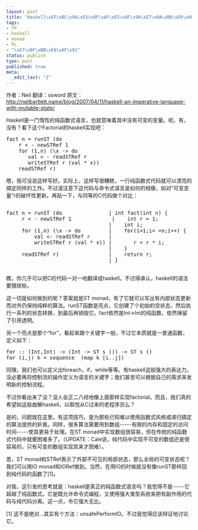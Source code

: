 ```yaml
--- 
layout: post
title: "Haskell\xEF\xBC\x9A\xE5\x8F\xAF\xE5\x8F\x98\xE7\x8A\xB6\xE6\x80\x81\xE7\x9A\x84\xE5\x91\xBD\xE4\xBB\xA4\xE5\xBC\x8F\xE8\xAF\xAD\xE8\xA8\x80"
tags: 
- FP
- haskell
- monad
- PL
- "\xE7\xBF\xBB\xE8\xAF\x91"
status: publish
type: post
published: true
meta: 
  _edit_last: "2"
---
```

作者：Neil
翻译：ssword
原文：<a href="http://neilbartlett.name/blog/2007/04/11/haskell-an-imperative-language-with-mutable-state/">http://neilbartlett.name/blog/2007/04/11/haskell-an-imperative-language-with-mutable-state/</a>

Haskell是一门惰性的纯函数式语言，也就意味着其中没有可变的变量。呃，有，没有？看下这个Factorial的haskell实现吧：

<pre lang="haskell">
fact n = runST (do
    r < - newSTRef 1
    for (1,n) (\x -> do
       val < - readSTRef r
       writeSTRef r (val * x))
    readSTRef r)
</pre>
嗯，我可没说这样写好。实际上，这样写很糟糕，一行纯函数式代码就可以漂亮的搞定同样的工作。不过请注意下这代码与命令式语言是如何的相像，如对“可变变量”r的破坏性更新。再贴一下，与同等的C代码做个对比：
<pre lang="haskell">

fact n = runST (do               | int fact(int n) {
     r < - newSTRef 1             |    int r = 1;
                                 |    int i;
     for (1,n) (\x -> do         |    for(i=1;i< =n;i++) {
         val <- readSTRef r      |
         writeSTRef r (val * x)) |       r = r * i;
                                 |    }
     readSTRef r)                |    return r;
                                 | }

</pre>

瞧，你几乎可以把C的代码一对一地翻译成haskell。不过得承认，haskell的语法要猥琐些。

这一切是如何做到的呢？答案就是ST monad，有了它就可以写出有内部状态更新而对外仍保持纯粹的算法。runST函数是亮点，它创建了个初始的空状态，然后执行一系列的状态转换，到最后再销毁它。fact依然是Int->Int的纯函数，依然保留了引用透明。

另一个亮点是那个“for”，看起来跟个关键字一般，不过它本质就是一普通函数，定义如下：

<pre lang="haskell">
for :: (Int,Int) -> (Int -> ST s ()) -> ST s ()
for (i,j) k = sequence_ (map k [i..j])
</pre>

同理，我们也可以定义出foreach，if，while等等。有haskell这般强大的表达力，没必要再将控制流的操作定义为语言的关键字；我们甚至可以根据自己的需求来发明新的控制流程。

不过你看出来了没？没人会正二八经地像上面那样实现factorial。而且，我们真的希望如这般曲解haskell，以取悦从C过来的老程序员么？

是的，问题就在这里。有这项技巧，是为那些已知难以使用函数式风格或递归搞定的算法提供的折衷。同样，很多算法需要用到数组-----有限的内存和固定的访问时间-----使其更易于处理。在ST monad中实现数组很容易，但在传统的纯函数式代码中就要困难多了。（UPDATE：Cale说，纯代码中实现不可变的数组还是很容易的，只有可变的数组实现其来才困难）。

恩，ST monad和STRef表示了外部不可见的局部状态，那么全局的可变状态呢？我们可以用IO monad和IORef做到。当然，在用IO的时候就没有像runST那样回到纯代码的函数了[1]。

对我，这引发的思考就是：haskell是真正的纯函数式语言吗？我觉得不是-----它超越了纯函数式。它是既允许命令式编程，又使用强大类型系统来把有副作用的代码与纯代码分离。这一点，令它强大无比。

[1] 这不是绝对…其实有个方法：unsafePerformIO。不过我觉得应该辩证地讨论它。
